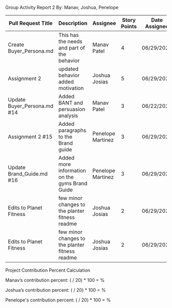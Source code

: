 Group Activity Report 2
By: Manav, Joshua, Penelope


| Pull Request Title | Description | Assignee  | Story Points |Date Assigned  |Date Completed |
| ------------- | ------------- |------------- | ------------- |------------- | ------------- |
| Create Buyer_Persona.md | This has the needs and part of the behavior | Manav Patel | 4 | 06/29/2023  | 07/06/2023| 
|Assignment 2 | updated behavior added motivation | Joshua Josias  | 5  | 06/29/2023  | 07/06/2023 |
| Update Buyer_Persona.md #14  | Added BANT and persuasion analysis | Manav Patel  | 3 | 06/22/2023 | 07/06/2023  |
| Assignment 2 #15 | Added paragraphs to the Brand guide | Penelope Martinez | 3 | 06/29/2023  | 07/06/2023  |
| Update Brand_Guide.md #16|Added more information on the gyms Brand Guide| Penelope Martinez | 3 | 06/29/2023| 07/06/2023 |
| Edits to Planet Fitness  |few minor changes to the planter fitness readme | Joshua Josias  | 2 | 06/29/2023 | 07/06/2023  |
| Edits to Planet Fitness  |few minor changes to the planter fitness readme | Joshua Josias  | 2 | 06/29/2023 | 07/06/2023  |




Project Contribution Percent Calculation

Manav’s contribution percent: 
( / 20) * 100 = %

Joshua’s contribution percent: 
( / 20) * 100 = %

Penelope's contribution percent: 
( / 20) * 100 = %

